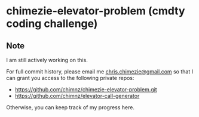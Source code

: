 # chimezie-elevator-problem (cmdty coding challenge)

## Note
I am still actively working on this.

For full commit history, please email me <chris.chimezie@gmail.com>
so that I can grant you access to the following private repos:
* https://github.com/chimnz/chimezie-elevator-problem.git
* https://github.com/chimnz/elevator-call-generator

Otherwise, you can keep track of my progress here.